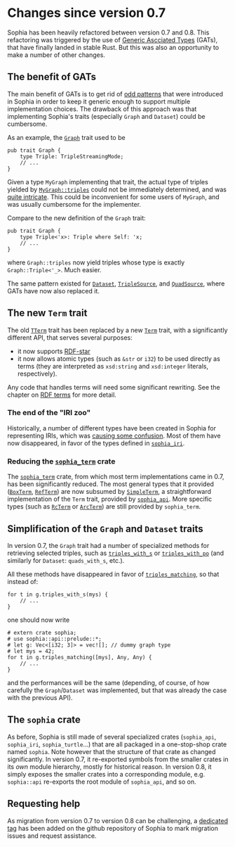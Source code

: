 # Changes since version 0.7

Sophia has been heavily refactored between version 0.7 and 0.8. This refactoring was triggered by the use of [Generic Ascciated Types](https://blog.rust-lang.org/2022/10/28/gats-stabilization.html) (GATs), that have finally landed in stable Rust. But this was also an opportunity to make a number of other changes.

## The benefit of GATs

The main benefit of GATs is to get rid of [odd patterns](https://docs.rs/sophia/0.7.2/sophia/triple/streaming_mode/index.html) that were introduced in Sophia in order to keep it generic enough to support multiple implementation choices. The drawback of this approach was that implementing Sophia's traits (especially `Graph` and `Dataset`) could be cumbersome.

As an example, the [`Graph`](https://docs.rs/sophia/0.7.2/sophia/graph/trait.Graph.html) trait used to be
```rust,noplayground,ignore
pub trait Graph {
    type Triple: TripleStreamingMode;
    // ...
}
```

Given a type `MyGraph` implementing that trait, the actual type of triples yielded by [`MyGraph::triples`](https://docs.rs/sophia/0.7.2/sophia/graph/trait.Graph.html#tymethod.triples) could not be immediately determined, and was [quite intricate](https://docs.rs/sophia/latest/sophia/graph/type.GTriple.html). This could be inconvenient for some users of `MyGraph`, and was usually cumbersome for the implementer.

Compare to the new definition of the `Graph` trait:
```rust,noplayground,ignore
pub trait Graph {
    type Triple<'x>: Triple where Self: 'x;
    // ...
}
```
where `Graph::triples` now yield triples whose type is exactly `Graph::Triple<'_>`. Much easier.

The same pattern existed for [`Dataset`](https://docs.rs/sophia/0.7.2/sophia/dataset/trait.Dataset.html),
[`TripleSource`](https://docs.rs/sophia/0.7.2/sophia/triple/stream/trait.TripleSource.html), and
[`QuadSource`](https://docs.rs/sophia/0.7.2/sophia/quad/stream/trait.QuadSource.html),
where GATs have now also replaced it.

## The new `Term` trait

The old [`TTerm`](https://docs.rs/sophia/latest/sophia/term/trait.TTerm.html)
trait has been replaced by a new [`Term`](https://github.com/pchampin/sophia_rs/blob/a925e6177cfdd7e90dafd4b917ae0790c40a0165/api/src/term.rs#L87)
trait, with a significantly different API, that serves several purposes:

- it now supports [RDF-star](https://www.w3.org/2021/12/rdf-star.html)
- it now allows atomic types (such as `&str` or `i32`) to be used directly as terms
  (they are interpreted as `xsd:string` and `xsd:integer` literals, respectively).

Any code that handles terms will need some significant rewriting.
See the chapter on [RDF terms](ch02_rdf_terms.md) for more detail.

### The end of the "IRI zoo"

Historically, a number of different types have been created in Sophia for representing IRIs,
which was [causing some confusion](https://github.com/pchampin/sophia_rs/discussions/112).
Most of them have now disappeared, in favor of the types defined in [`sophia_iri`](https://docs.rs/sophia_iri/latest/sophia_iri/).

### Reducing the [`sophia_term`](https://docs.rs/sophia_term/latest/sophia_term/) crate

The [`sophia_term`](https://docs.rs/sophia_term/latest/sophia_term/) crate,
from which most term implementations came in 0.7, has been significantly reduced.
The most general types that it provided ([`BoxTerm`](https://docs.rs/sophia_term/0.7.2/sophia_term/type.BoxTerm.html), [`RefTerm`](https://docs.rs/sophia_term/0.7.2/sophia_term/type.RefTerm.html))
are now subsumed by [`SimpleTerm`](https://docs.rs/sophia_api/0.8.0/sophia_api/term/enum.SimpleTerm.html),
a straightforward implementation of the `Term` trait, provided by
[`sophia_api`](https://docs.rs/sophia_api/0.8.0/sophia_api/index.html).
More specific types (such as
[`RcTerm`](https://docs.rs/sophia_term/0.8.0/sophia_term/type.RcTerm.html) or 
[`ArcTerm`](https://docs.rs/sophia_term/0.8.0/sophia_term/type.ArcTerm.html))
are still provided by `sophia_term`.

## Simplification of the `Graph` and `Dataset` traits

In version 0.7, the `Graph` trait had a number of specialized methods for retrieving selected triples,
such as [`triples_with_s`](https://docs.rs/sophia_api/0.7.2/sophia_api/graph/trait.Graph.html#method.triples_with_s)
or [`triples_with_po`](https://docs.rs/sophia_api/0.7.2/sophia_api/graph/trait.Graph.html#method.triples_with_po)
(and similarly for `Dataset`: `quads_with_s`, etc.).

All these methods have disappeared in favor of [`triples_matching`](https://docs.rs/sophia_api/0.8.0/sophia_api/graph/trait.Graph.html#method.triples_matching),
so that instead of:
```rust,noplayground,ignore
for t in g.triples_with_s(mys) {
    // ...
}
```
one should now write
```rust,noplayground
# extern crate sophia;
# use sophia::api::prelude::*;
# let g: Vec<[i32; 3]> = vec![]; // dummy graph type
# let mys = 42;
for t in g.triples_matching([mys], Any, Any) {
    // ...
}
```
and the performances will be the same
(depending, of course, of how carefully the `Graph`/`Dataset` was implemented,
but that was already the case with the previous API).

## The `sophia` crate

As before, Sophia is still made of several specialized crates
(`sophia_api`, `sophia_iri`, `sophia_turtle`...)
that are all packaged in a one-stop-shop crate named `sophia`.
Note however that the structure of that crate as changed significantly.
In version 0.7, it re-exported symbols from the smaller crates in its *own* module hierarchy, mostly for historical reason.
In version 0.8, it simply exposes the smaller crates into a corresponding module,
e.g. `sophia::api` re-exports the root module of `sophia_api`, and so on.

## Requesting help

As migration from version 0.7 to version 0.8 can be challenging,
a [dedicated tag](https://github.com/pchampin/sophia_rs/labels/v0.8_migration)
has been added on the github repository of Sophia to mark migration issues and request assistance.
